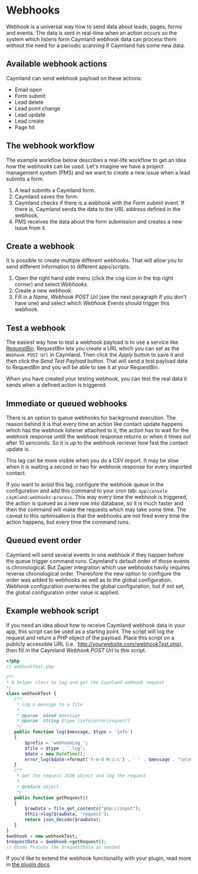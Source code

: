# Webhooks

Webhook is a universal way how to send data about leads, pages, forms and events. The data is sent in real-time when an action occurs so the system which listens form Caymland webhook data can process them without the need for a periodic scanning if Caymland has some new data.

## Available webhook actions

Caymland can send webhook payload on these actions:

- Email open
- Form submit
- Lead delete
- Lead point change
- Lead update
- Lead create
- Page hit

## The webhook workflow

The example workflow below describes a real-life workflow to get an idea how the webhooks can be used. Let's imagine we have a project management system (PMS) and we want to create a new issue when a lead submits a form.

1. A lead submits a Caymland form.
2. Caymland saves the form.
3. Caymland checks if there is a webhook with the *Form submit* event. If there is, Caymland sends the data to the URL address defined in the webhook.
4. PMS receives the data about the form submission and creates a new issue from it.

## Create a webhook

It is possible to create multiple different webhooks. That will allow you to send different information to different apps/scripts.

1. Open the right hand side menu (click the cog icon in the top right corner) and select *Webhooks*.
2. Create a new webhook.
3. Fill in a *Name*, *Webhook POST Url* (see the next paragraph if you don't have one) and select which *Webhook Events* should trigger this webhook.

## Test a webhook

The easiest way how to test a webhook payload is to use a service like [RequestBin](http://requestb.in/). RequestBin lets you create a URL which you can set as the `Webhook POST Url` in Caymland. Then click the *Apply* button to save it and then click the *Send Test Payload* button. That will send a test payload data to RequestBin and you will be able to see it at your RequestBin.

When you have created your testing webhook, you can test the real data it sends when a defined action is triggered.

## Immediate or queued webhooks

There is an option to queue webhooks for background execution. The reason behind it is that every time an action like contact update happens which has the webhook listener attached to it, the action has to wait for the webhook response untill the webhook response returns or when it times out after 10 senconds. So it is up to the webhook reciever how fast the contact update is.

This lag can be more visible when you do a CSV import. It may be slow when it is waiting a second or two for webhook response for every imported contact.

If you want to avoid this lag, configure the webhook queue in the configuration and add this command to your cron tab: `app/console caymland:webhooks:process`. This way every time the webhook is triggered, the action is queued as a new row into database, so it is much faster and then the command will make the requests which may take some time. The caveat to this optimisation is that the webhooks are not fired every time the action happens, but every time the command runs.

## Queued event order

Caymland will send several events in one webhook if they happen before the queue trigger command runs. Caymland's default order of those events is chronological. But Zapier integration which use webhooks havily requires reverse chronological order. Thereofore the new option to configure the order was added to webhooks as well as to the global configuration. Webhook configuration overwrites the global configuration, but if not set, the global configuration order value is applied.

## Example webhook script

If you need an idea about how to receive Caymland webhook data in your app, this script can be used as a starting point. The script will log the request and return a PHP object of the payload. Place this script on a publicly accessible URL (i.e. `http://yourwebsite.com/webhookTest.php), then fill in the Caymland *Webhook POST Url* to this script.

 ```php
 <?php
// webhookTest.php

/**
 * A helper class to log and get the Caymland webhook request
 */
class webhookTest {
    /**
     * Log a message to a file
     *
     * @param  mixed $message
     * @param  string $type [info|error|request]
     */
    public function log($message, $type = 'info')
    {
        $prefix = 'webhookLog_';
        $file = $type . '.log';
        $date = new DateTime();
        error_log($date->format('Y-m-d H:i:s') . ' ' . $message . "\n\n", 3, $prefix . $file);
    }
    /**
     * Get the request JSON object and log the request
     *
     * @return object
     */
    public function getRequest()
    {
        $rawData = file_get_contents("php://input");
        $this->log($rawData, 'request');
        return json_decode($rawData);
    }
}
$webhook = new webhookTest;
$requestData = $webhook->getRequest();
// @todo Process the $requestData as needed
```
If you'd like to extend the webhook functionality with your plugin, read more in [the plugin docs](#extending-webhooks).
